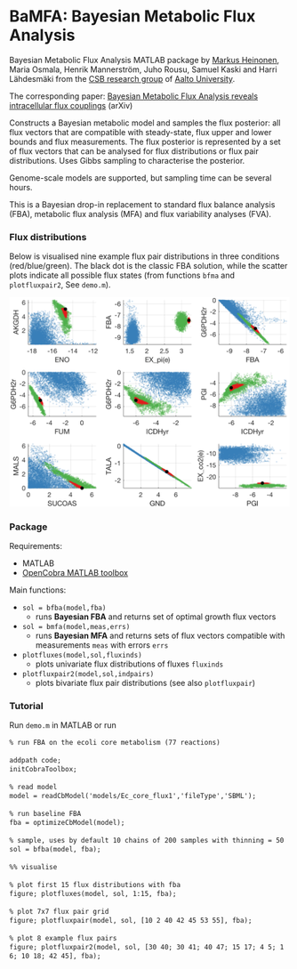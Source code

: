 # BaMFA: Bayesian Metabolic Flux Analysis

Bayesian Metabolic Flux Analysis MATLAB package by <a href="https://users.aalto.fi/~heinom10/">Markus Heinonen</a>, Maria Osmala, Henrik Mannerström, Juho Rousu, Samuel Kaski and Harri Lähdesmäki from the <a href="http://research.cs.aalto.fi/csb/">CSB research group</a> of <a href="http://www.aalto.fi/en/">Aalto University</a>.

The corresponding paper: <a href="https://arxiv.org/abs/1804.06673">Bayesian Metabolic Flux Analysis reveals intracellular flux couplings</a> (arXiv)

Constructs a Bayesian metabolic model and samples the flux posterior: all flux vectors that are compatible with steady-state, flux upper and lower bounds and flux measurements. The flux posterior is represented by a set of flux vectors that can be analysed for flux distributions or flux pair distributions. Uses Gibbs sampling to characterise the posterior. 

Genome-scale models are supported, but sampling time can be several hours.

This is a Bayesian drop-in replacement to standard flux balance analysis (FBA), metabolic flux analysis (MFA) and flux variability analyses (FVA).

### Flux distributions

Below is visualised nine example flux pair distributions in three conditions (red/blue/green). The black dot is the classic FBA solution, while the scatter plots indicate all possible flux states (from functions `bfma` and `plotfluxpair2`, See `demo.m`).

<p align="center">
  <img src="figures/core_9.png" width="650"/>
</p>


### Package

Requirements:
- MATLAB
- <a href="https://opencobra.github.io/cobratoolbox/stable/">OpenCobra MATLAB toolbox</a>

Main functions:
- `sol = bfba(model,fba)`
  - runs **Bayesian FBA** and returns set of optimal growth flux vectors
- `sol = bmfa(model,meas,errs)`
  - runs **Bayesian MFA** and returns sets of flux vectors compatible with measurements `meas` with errors `errs`
- `plotfluxes(model,sol,fluxinds)`
  - plots univariate flux distributions of fluxes `fluxinds`
- `plotfluxpair2(model,sol,indpairs)`
  - plots bivariate flux pair distributions (see also `plotfluxpair`)


### Tutorial

Run `demo.m` in MATLAB or run

```
% run FBA on the ecoli core metabolism (77 reactions)

addpath code;
initCobraToolbox;

% read model
model = readCbModel('models/Ec_core_flux1','fileType','SBML');

% run baseline FBA
fba = optimizeCbModel(model);

% sample, uses by default 10 chains of 200 samples with thinning = 50
sol = bfba(model, fba);

%% visualise

% plot first 15 flux distributions with fba
figure; plotfluxes(model, sol, 1:15, fba);

% plot 7x7 flux pair grid
figure; plotfluxpair(model, sol, [10 2 40 42 45 53 55], fba);

% plot 8 example flux pairs
figure; plotfluxpair2(model, sol, [30 40; 30 41; 40 47; 15 17; 4 5; 1 6; 10 18; 42 45], fba);
```


